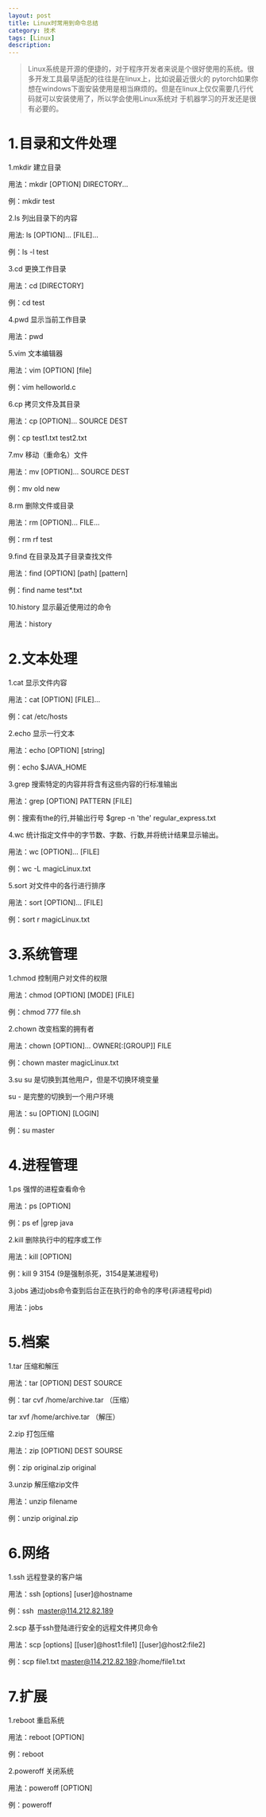 ```yaml
---
layout: post
title: Linux时常用到命令总结
category: 技术
tags: [Linux]
description: 
---
```


> Linux系统是开源的便捷的，对于程序开发者来说是个很好使用的系统。很多开发工具最早适配的往往是在linux上，比如说最近很火的
pytorch如果你想在windows下面安装使用是相当麻烦的。但是在linux上仅仅需要几行代码就可以安装使用了，所以学会使用Linux系统对
于机器学习的开发还是很有必要的。

# 1.目录和文件处理 #

1.mkdir
建立目录

用法：mkdir [OPTION] DIRECTORY...

例：mkdir test

2.ls
列出目录下的内容

用法: ls [OPTION]... [FILE]...

例：ls ­-l test

3.cd
更换工作目录

用法：cd [DIRECTORY]

例：cd test

4.pwd
显示当前工作目录

用法：pwd

5.vim
文本编辑器

用法：vim [OPTION] [file]

例：vim helloworld.c

6.cp
拷贝文件及其目录

用法：cp [OPTION]... SOURCE DEST  

例：cp  test1.txt test2.txt

7.mv
移动（重命名）文件

用法：mv [OPTION]... SOURCE DEST

例：mv old new

8.rm
删除文件或目录

用法：rm [OPTION]... FILE...

例：rm ­rf test

9.find
在目录及其子目录查找文件

用法：find [OPTION] [path] [pattern]

例：find ­name test*.txt

10.history
显示最近使用过的命令

用法：history


# 2.文本处理 #

1.cat
显示文件内容

用法：cat [OPTION] [FILE]...

例：cat /etc/hosts

2.echo 
显示一行文本

用法：echo [OPTION] [string]

例：echo $JAVA_HOME

3.grep
搜索特定的内容并将含有这些内容的行标准输出

用法：grep [OPTION] PATTERN [FILE]

例：搜索有the的行,并输出行号 
   $grep -n 'the' regular_express.txt 

4.wc
统计指定文件中的字节数、字数、行数,并将统计结果显示输出。

用法：wc [OPTION]... [FILE]

例：wc -L magicLinux.txt

5.sort
对文件中的各行进行排序

用法：sort [OPTION]... [FILE]

例：sort ­r magicLinux.txt


# 3.系统管理 #

1.chmod
控制用户对文件的权限

用法：chmod [OPTION] [MODE] [FILE]

例：chmod 777 file.sh

2.chown
改变档案的拥有者

用法：chown [OPTION]... OWNER[:[GROUP]] FILE

例：chown master magicLinux.txt

3.su
su 是切换到其他用户，但是不切换环境变量

su - 是完整的切换到一个用户环境

用法：su [OPTION] [LOGIN]

例：su master


# 4.进程管理 #

1.ps
强悍的进程查看命令

用法：ps [OPTION]

例：ps ef |grep java

2.kill
删除执行中的程序或工作

用法：kill [OPTION]

例：kill ­9 3154 (9是强制杀死，3154是某进程号)

3.jobs
通过jobs命令查到后台正在执行的命令的序号(非进程号pid)

用法：jobs


# 5.档案 #

1.tar
压缩和解压

用法：tar [OPTION] DEST SOURCE

例：tar ­cvf /home/archive.tar （压缩）

tar ­xvf /home/archive.tar （解压）

2.zip
打包压缩

用法：zip [OPTION] DEST SOURSE

例：zip original.zip original

3.unzip
解压缩zip文件

用法：unzip filename

例：unzip original.zip

# 6.网络 #

1.ssh
远程登录的客户端

用法：ssh [options] [user]@hostname

例：ssh ­ master@114.212.82.189

2.scp
基于ssh登陆进行安全的远程文件拷贝命令

用法：scp [options] [[user]@host1:file1] [[user]@host2:file2]

例：scp file1.txt master@114.212.82.189:/home/file1.txt


# 7.扩展 #

1.reboot
重启系统

用法：reboot [OPTION]

例：reboot

2.poweroff
关闭系统

用法：poweroff [OPTION]

例：poweroff








	







